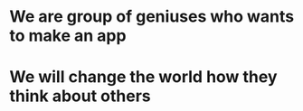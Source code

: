 # We are group of geniuses who wants to make an app
# We will change the world how they think about others
